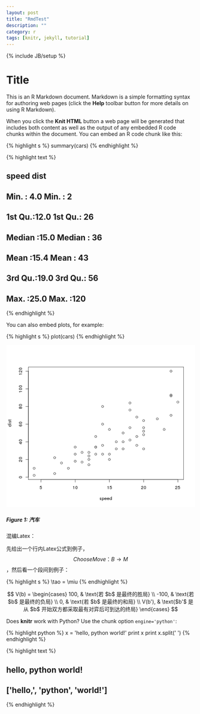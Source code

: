 ```yaml
---
layout: post
title: "RmdTest"
description: ""
category: r
tags: [knitr, jekyll, tutorial]
---
```

{% include JB/setup %}

Title
========================================================

This is an R Markdown document. Markdown is a simple formatting syntax for authoring web pages (click the **Help** toolbar button for more details on using R Markdown).

When you click the **Knit HTML** button a web page will be generated that includes both content as well as the output of any embedded R code chunks within the document. You can embed an R code chunk like this:



{% highlight s %}
summary(cars)
{% endhighlight %}



{% highlight text %}
##      speed           dist    
##  Min.   : 4.0   Min.   :  2  
##  1st Qu.:12.0   1st Qu.: 26  
##  Median :15.0   Median : 36  
##  Mean   :15.4   Mean   : 43  
##  3rd Qu.:19.0   3rd Qu.: 56  
##  Max.   :25.0   Max.   :120
{% endhighlight %}


You can also embed plots, for example:


{% highlight s %}
plot(cars)
{% endhighlight %}

![center](/figures/2014-03-03-RmdTest/fig1.png) 

##### Figure 1: 汽车

混编Latex：

先给出一个行内Latex公式到例子，$$ChooseMove：B \to M$$，然后看一个段间到例子：


{% highlight s %}
\tao = \miu
{% endhighlight %}


$$
V(b) = 
\begin{cases}
100, & \text{若 $b$ 是最终的胜局} \\
-100, & \text{若 $b$ 是最终的负局} \\
0, & \text{若 $b$ 是最终的和局} \\
V(b'), & \text{$b'$ 是从 $b$ 开始双方都采取最有对弈后可到达的终局}
\end{cases}
$$


Does **knitr** work with Python? Use the chunk option `engine='python'`:


{% highlight python %}
x = 'hello, python world!'
print x
print x.split(' ')
{% endhighlight %}




{% highlight text %}
## hello, python world!
## ['hello,', 'python', 'world!']
{% endhighlight %}

